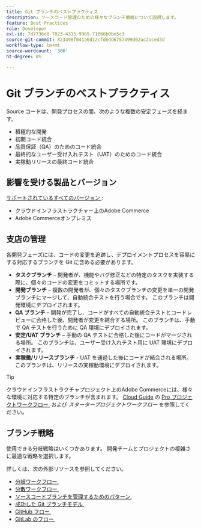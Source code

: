 ```yaml
---
title: Git ブランチのベストプラクティス
description: ソースコード管理のための様々なブランチ戦略について説明します。
feature: Best Practices
role: Developer
exl-id: 7d7736e8-7023-4315-9965-71866b0be5c3
source-git-commit: 823498f041a6d12cfdedd6757499d62ac2aced3d
workflow-type: tm+mt
source-wordcount: '306'
ht-degree: 0%

---
```


# Git ブランチのベストプラクティス

Source コードは、開発プロセスの間、次のような複数の安定フェーズを経ます。

- 積極的な開発
- 初期コード統合
- 品質保証（QA）のためのコード統合
- 最終的なユーザー受け入れテスト（UAT）のためのコード統合
- 実稼動リリースの最終コード統合

## 影響を受ける製品とバージョン

[&#x200B; サポートされているすべてのバージョン &#x200B;](../../../release/versions.md):

- クラウドインフラストラクチャー上のAdobe Commerce
- Adobe Commerceオンプレミス

## 支店の管理

各開発フェーズには、コードの変更を追跡し、デプロイメントプロセスを容易にする対応するブランチを Git に含める必要があります。

- **タスクブランチ** – 開発者が、機能やバグ修正などの特定のタスクを実装する際に、個々のコードの変更をコミットする場所です。
- **開発ブランチ** – 複数の開発者が、個々のタスクブランチの変更を単一の開発ブランチにマージして、自動統合テストを行う場合です。 このブランチは開発環境にデプロイされます。
- **QA ブランチ** – 開発が完了し、コードがすべての自動統合テストとコードレビューに合格した後、開発者が変更を結合する場所。 このブランチは、手動で QA テストを行うために QA 環境にデプロイされます。
- **安定/UAT ブランチ** – 手動の QA テストに合格した後にコードがマージされる場所。 このブランチは、ユーザー受け入れテスト用に UAT 環境にデプロイされます。
- **実稼働/リリースブランチ** - UAT を通過した後にコードが結合される場所。 このブランチは、リリースの実稼動環境にデプロイされます。

>[!TIP]
>
>クラウドインフラストラクチャプロジェクト上のAdobe Commerceには、様々な環境に対応する特定のブランチが含まれます。 [Cloud Guide](https://experienceleague.adobe.com/docs/commerce-cloud-service/user-guide/architecture/pro-develop-deploy-workflow.html?lang=ja) の [Pro プロジェクトワークフロー &#x200B;](https://experienceleague.adobe.com/docs/commerce-cloud-service/user-guide/architecture/starter-develop-deploy-workflow.html?lang=ja) および _スタータープロジェクトワークフロー_ を参照してください。

## ブランチ戦略

使用できる分岐戦略はいくつかあります。 開発チームとプロジェクトの複雑さに最適な戦略を選択します。

詳しくは、次の外部リソースを参照してください。

- [&#x200B; 分岐ワークフロー &#x200B;](https://git-scm.com/book/en/v2/Git-Branching-Branching-Workflows)
- [&#x200B; 分散ワークフロー &#x200B;](https://git-scm.com/book/en/v2/Distributed-Git-Distributed-Workflows)
- [&#x200B; ソースコードブランチを管理するためのパターン &#x200B;](https://martinfowler.com/articles/branching-patterns.html)
- [&#x200B; 成功した Git ブランチモデル &#x200B;](https://nvie.com/posts/a-successful-git-branching-model/)
- [GitHub フロー &#x200B;](https://docs.github.com/en/get-started/quickstart/github-flow)
- [GitLab のフロー &#x200B;](https://about.gitlab.com/blog/2023/07/27/gitlab-flow-duo/)

